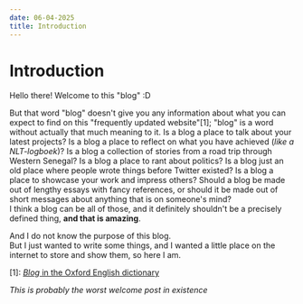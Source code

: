 ```yaml
---
date: 06-04-2025
title: Introduction
---
```


# Introduction

Hello there! Welcome to this "blog" :D  

But that word "blog" doesn't give you any information about what you can expect to find on this "frequently updated website"[1]; "blog" is a word without actually that much meaning to it. Is a blog a place to talk about your latest projects? Is a blog a place to reflect on what you have achieved (*like a NLT-logboek*)? Is a blog a collection of stories from a road trip through Western Senegal? Is a blog a place to rant about politics? Is a blog just an old place where people wrote things before Twitter existed? Is a blog a place to showcase your work and impress others? Should a blog be made out of lengthy essays with fancy references, or should it be made out of short messages about anything that is on someone's mind?  
I think a blog can be all of those, and it definitely shouldn't be a precisely defined thing, **and that is amazing**.

And I do not know the purpose of this blog.  
But I just wanted to write some things, and I wanted a little place on the internet to store and show them, so here I am.

[1]: [*Blog* in the Oxford English dictionary](https://doi.org/10.1093/OED/3789439763)

*This is probably the worst welcome post in existence*
